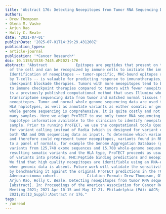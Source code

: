 ```yaml
---
title: 'Abstract 176: Detecting Neoepitopes from Tumor RNA Sequencing Datasets'
authors:
- Drew Thompson
- Olena M. Vaske
- Arjun Rao
- Holly C. Beale
date: '2021-07-01'
publishDate: '2025-07-01T14:39:29.431260Z'
publication_types:
- article-journal
publication: '*Cancer Research*'
doi: 10.1158/1538-7445.AM2021-176
abstract: "Abstract             Epitopes are peptides that present on the surface
  of the cell and can be recognized by immune cells to initiate the immune response.
  Identification of neoepitopes -- tumor-specific, MHC-bound epitopes recognized specifically
  by T-cells -- is valuable for predicting response to immunotherapies, including
  checkpoint blockade therapies. Tumors with more neoepitopes tend to be more responsive
  to immune checkpoint therapies compared to tumors with fewer neoepitopes. ProTECT
  is a previously published computational method that uses Illumina whole genome and
  transcriptome sequencing data from tumor and matched normal tissues to identify
  neoepitopes. Tumor and normal whole genome sequencing data are used to infer a patient's
  HLA haplotypes, as well as annotate variants as either somatic or germline. While
  whole genome sequencing is comprehensive, it is quite costly and not available for
  many samples. Here we adapt ProTECT to use only tumor RNA sequencing data and HLA
  haplotype information available to the clinician to identify neoepitopes in a tumor
  sample. Prior to running ProTECT, we use the computational tools Opossum and Platypus
  for variant calling instead of Radia (which is designed for variant calling using
  both RNA and DNA sequencing data as input). To determine which variants are somatic
  and therefore could represent tumor neoepitopes, variants found in RNA are compared
  to a panel of normals, for example the Genome Aggregation Database (gnomAD; containing
  variants from 125,748 exome sequences and 15,708 whole-genome sequences). With the
  resulting somatic variants and the HLA type, ProTECT proceeds as usual, with translation
  of variants into proteins, MHC:Peptide binding predictions and neoepitope ranking.
  We find that high quality neoepitopes are identifiable using an RNA-only approach,
  when genomic data is absent. Future work will validate the sensitivity of our method
  by benchmarking it against the original ProTECT predictions in the TCGA Prostate
  Adenocarcinoma cohort.             Citation Format: Drew Thompson, Olena M. Vaske,
  Arjun Rao, Holly C. Beale. Detecting neoepitopes from tumor RNA sequencing datasets
  [abstract]. In: Proceedings of the American Association for Cancer Research Annual
  Meeting 2021; 2021 Apr 10-15 and May 17-21. Philadelphia (PA): AACR; Cancer Res
  2021;81(13_Suppl):Abstract nr 176."
tags:
- /unread
---
```

